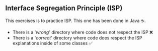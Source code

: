 ## Interface Segregation Principle (ISP)

This exercises is to practice ISP. This one has been done in Java ☕️.

- There is a '_wrong_' directory where code does not respect the ISP ❌
- There is a '_correct_' directory where code does respect the ISP explanations inside of some classes ✅
